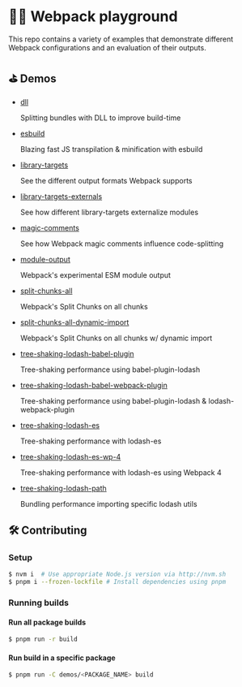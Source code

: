 # 🤹‍♂️ Webpack playground

This repo contains a variety of examples that demonstrate different Webpack configurations and an evaluation of their outputs.


## ⛳️ Demos
<!-- demos:start -->
- [dll](/demos/dll)

	Splitting bundles with DLL to improve build-time

- [esbuild](/demos/esbuild)

	Blazing fast JS transpilation & minification with esbuild

- [library-targets](/demos/library-targets)

	See the different output formats Webpack supports

- [library-targets-externals](/demos/library-targets-externals)

	See how different library-targets externalize modules

- [magic-comments](/demos/magic-comments)

	See how Webpack magic comments influence code-splitting

- [module-output](/demos/module-output)

	Webpack's experimental ESM module output

- [split-chunks-all](/demos/split-chunks-all)

	Webpack's Split Chunks on all chunks

- [split-chunks-all-dynamic-import](/demos/split-chunks-all-dynamic-import)

	Webpack's Split Chunks on all chunks w/ dynamic import

- [tree-shaking-lodash-babel-plugin](/demos/tree-shaking-lodash-babel-plugin)

	Tree-shaking performance using babel-plugin-lodash

- [tree-shaking-lodash-babel-webpack-plugin](/demos/tree-shaking-lodash-babel-webpack-plugin)

	Tree-shaking performance using babel-plugin-lodash & lodash-webpack-plugin

- [tree-shaking-lodash-es](/demos/tree-shaking-lodash-es)

	Tree-shaking performance with lodash-es

- [tree-shaking-lodash-es-wp-4](/demos/tree-shaking-lodash-es-wp-4)

	Tree-shaking performance with lodash-es using Webpack 4

- [tree-shaking-lodash-path](/demos/tree-shaking-lodash-path)

	Bundling performance importing specific lodash utils
<!-- demos:end -->

## 🛠 Contributing

### Setup
```sh
$ nvm i  # Use appropriate Node.js version via http://nvm.sh
$ pnpm i --frozen-lockfile # Install dependencies using pnpm
```

### Running builds

#### Run all package builds
```sh
$ pnpm run -r build
```

#### Run build in a specific package
```sh
$ pnpm run -C demos/<PACKAGE_NAME> build
```
